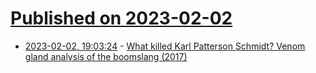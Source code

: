 # [Published on 2023-02-02](index.md)

* [2023-02-02, 19:03:24](https://news.ycombinator.com/item?id=34631496) - [What killed Karl Patterson Schmidt? Venom gland analysis of the boomslang (2017)](https://www.ncbi.nlm.nih.gov/pmc/articles/PMC5335903/)
